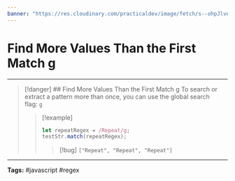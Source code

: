 ```yaml
---
banner: "https://res.cloudinary.com/practicaldev/image/fetch/s--ohpJlve1--/c_imagga_scale,f_auto,fl_progressive,h_420,q_auto,w_1000/https://res.cloudinary.com/drquzbncy/image/upload/v1586605549/javascript_banner_sxve2l.jpg"
---
```

# Find More Values Than the First Match g
<hr> 

> [!danger] ## Find More Values Than the First Match g
> To search or extract a pattern more than once, you can use the global search flag: `g`
> 
> > [!example]
> > 
> > ```js
> > let repeatRegex = /Repeat/g;
> > testStr.match(repeatRegex);
> > ```
> > > [!bug]
> > > <code>["Repeat", "Repeat", "Repeat"]</code>
> > 
> 

<hr>
<b>Tags:</b> #javascript #regex